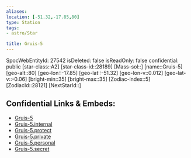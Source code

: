 ```yaml
---
aliases: 
location: [-51.32,-17.85,80]
type: Station
tags:
- astro/Star

title: Gruis-5
---
```

SpocWebEntityId: 27542
isDeleted: false
isReadOnly: false
confidential: public
[star-class::A2]
[star-class-id::28189]
[Mass-sol::]
[name::Gruis-5]
[geo-alt::80]
[geo-lon::-17.85]
[geo-lat::-51.32]
[geo-lon-v::0.012]
[geo-lat-v::-0.06]
[bright-min::35]
[bright-max::35]
[Zodiac-index::5]
[ZodiacId::28121]
[NextStarId::]



## Confidential Links & Embeds: 
- [Gruis-5](../../../_public/astro/Star/Gruis-5.md) 
- [Gruis-5.internal](../../../_internal/astro/Star/Gruis-5.internal.md) 
- [Gruis-5.protect](../../../_protect/astro/Star/Gruis-5.protect.md) 
- [Gruis-5.private](../../../_private/astro/Star/Gruis-5.private.md) 
- [Gruis-5.personal](../../../_personal/astro/Star/Gruis-5.personal.md) 
- [Gruis-5.secret](../../../_secret/astro/Star/Gruis-5.secret.md)

